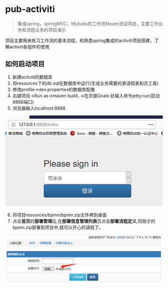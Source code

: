 # pub-activiti
> 集成spring，springMVC，Mybatis的工作流Maven测试项目，主要工作业务和流程业务的项目演示

 项目主要用来练习工作流的基本流程，和熟悉spring集成的activiti项目搭建，了解activiti各组件的使用

## 如何启动项目
1. 新建activiti的数据库
2. 将resources下的db.sql在数据库中运行(生成业务需要的表请假表和员工表)
3. 修改profile->dev.properties的数据库配置
4. 右键项目->Run as->maven build..->在页面Goals:处输入命令jetty:run(启动8888端口)
5. 浏览器输入localhost:8888

![首页](https://raw.githubusercontent.com/wangtaowtao/image/master/activiti/activiti-index.png)

6. 将项目resources/bpmn/bpmn.zip文件拷到桌面
7. 点击**首页**的**部署管理**后,在**部署信息管理列表**页点击**部署流程定义**,将刚才的bpmn.zip部署到项目中,就可以开心的请假了。

![部署](https://raw.githubusercontent.com/wangtaowtao/image/master/activiti/avtiviti-deployment.png)
